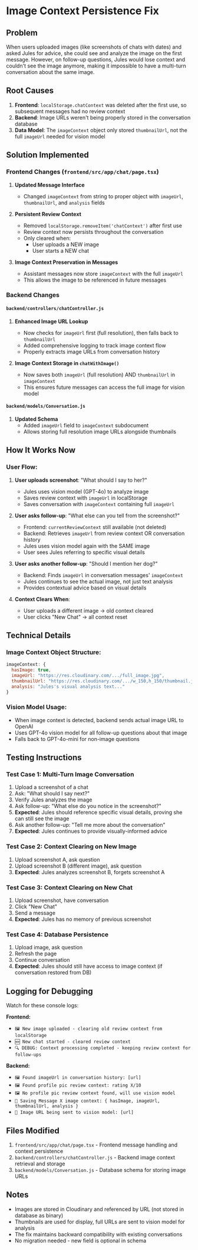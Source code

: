 # Image Context Persistence Fix

## Problem
When users uploaded images (like screenshots of chats with dates) and asked Jules for advice, she could see and analyze the image on the first message. However, on follow-up questions, Jules would lose context and couldn't see the image anymore, making it impossible to have a multi-turn conversation about the same image.

## Root Causes
1. **Frontend**: `localStorage.chatContext` was deleted after the first use, so subsequent messages had no review context
2. **Backend**: Image URLs weren't being properly stored in the conversation database
3. **Data Model**: The `imageContext` object only stored `thumbnailUrl`, not the full `imageUrl` needed for vision model

## Solution Implemented

### Frontend Changes (`frontend/src/app/chat/page.tsx`)

1. **Updated Message Interface**
   - Changed `imageContext` from string to proper object with `imageUrl`, `thumbnailUrl`, and `analysis` fields
   
2. **Persistent Review Context**
   - Removed `localStorage.removeItem('chatContext')` after first use
   - Review context now persists throughout the conversation
   - Only cleared when:
     - User uploads a NEW image
     - User starts a NEW chat
     
3. **Image Context Preservation in Messages**
   - Assistant messages now store `imageContext` with the full `imageUrl`
   - This allows the image to be referenced in future messages

### Backend Changes

#### `backend/controllers/chatController.js`

1. **Enhanced Image URL Lookup**
   - Now checks for `imageUrl` first (full resolution), then falls back to `thumbnailUrl`
   - Added comprehensive logging to track image context flow
   - Properly extracts image URLs from conversation history

2. **Image Context Storage in `chatWithImage()`**
   - Now saves both `imageUrl` (full resolution) AND `thumbnailUrl` in `imageContext`
   - This ensures future messages can access the full image for vision model

#### `backend/models/Conversation.js`

1. **Updated Schema**
   - Added `imageUrl` field to `imageContext` subdocument
   - Allows storing full resolution image URLs alongside thumbnails

## How It Works Now

### User Flow:
1. **User uploads screenshot**: "What should I say to her?"
   - Jules uses vision model (GPT-4o) to analyze image
   - Saves review context with `imageUrl` in localStorage
   - Saves conversation with `imageContext` containing full `imageUrl`

2. **User asks follow-up**: "What else can you tell from the screenshot?"
   - Frontend: `currentReviewContext` still available (not deleted)
   - Backend: Retrieves `imageUrl` from review context OR conversation history
   - Jules uses vision model again with the SAME image
   - User sees Jules referring to specific visual details

3. **User asks another follow-up**: "Should I mention her dog?"
   - Backend: Finds `imageUrl` in conversation messages' `imageContext`
   - Jules continues to see the actual image, not just text analysis
   - Provides contextual advice based on visual details

4. **Context Clears When**:
   - User uploads a different image → old context cleared
   - User clicks "New Chat" → all context reset

## Technical Details

### Image Context Object Structure:
```javascript
imageContext: {
  hasImage: true,
  imageUrl: "https://res.cloudinary.com/.../full_image.jpg",
  thumbnailUrl: "https://res.cloudinary.com/.../w_150,h_150/thumbnail.jpg",
  analysis: "Jules's visual analysis text..."
}
```

### Vision Model Usage:
- When image context is detected, backend sends actual image URL to OpenAI
- Uses GPT-4o vision model for all follow-up questions about that image
- Falls back to GPT-4o-mini for non-image questions

## Testing Instructions

### Test Case 1: Multi-Turn Image Conversation
1. Upload a screenshot of a chat
2. Ask: "What should I say next?"
3. Verify Jules analyzes the image
4. Ask follow-up: "What else do you notice in the screenshot?"
5. **Expected**: Jules should reference specific visual details, proving she can still see the image
6. Ask another follow-up: "Tell me more about the conversation"
7. **Expected**: Jules continues to provide visually-informed advice

### Test Case 2: Context Clearing on New Image
1. Upload screenshot A, ask question
2. Upload screenshot B (different image), ask question
3. **Expected**: Jules analyzes screenshot B, forgets screenshot A

### Test Case 3: Context Clearing on New Chat
1. Upload screenshot, have conversation
2. Click "New Chat"
3. Send a message
4. **Expected**: Jules has no memory of previous screenshot

### Test Case 4: Database Persistence
1. Upload image, ask question
2. Refresh the page
3. Continue conversation
4. **Expected**: Jules should still have access to image context (if conversation restored from DB)

## Logging for Debugging

Watch for these console logs:

**Frontend:**
- `🖼️ New image uploaded - clearing old review context from localStorage`
- `🆕 New chat started - cleared review context`
- `🔍 DEBUG: Context processing completed - keeping review context for follow-ups`

**Backend:**
- `🖼️ Found imageUrl in conversation history: [url]`
- `🖼️ Found profile pic review context: rating X/10`
- `🖼️ No profile pic review context found, will use vision model`
- `💾 Saving Message X image context: { hasImage, imageUrl, thumbnailUrl, analysis }`
- `📸 Image URL being sent to vision model: [url]`

## Files Modified

1. `frontend/src/app/chat/page.tsx` - Frontend message handling and context persistence
2. `backend/controllers/chatController.js` - Backend image context retrieval and storage
3. `backend/models/Conversation.js` - Database schema for storing image URLs

## Notes

- Images are stored in Cloudinary and referenced by URL (not stored in database as binary)
- Thumbnails are used for display, full URLs are sent to vision model for analysis
- The fix maintains backward compatibility with existing conversations
- No migration needed - new field is optional in schema

